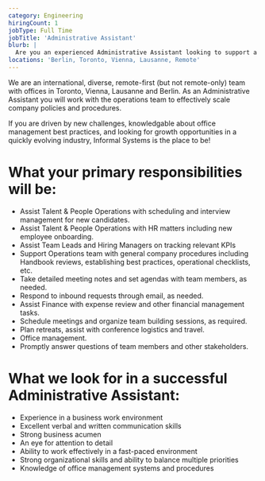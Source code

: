 ```yaml
---
category: Engineering
hiringCount: 1
jobType: Full Time
jobTitle: 'Administrative Assistant'
blurb: |
  Are you an experienced Administrative Assistant looking to support a growing tech company?  Are you seeking to apply yourself in an entrepreneurial, transparent, and global business? We’d like to hear from you!
locations: 'Berlin, Toronto, Vienna, Lausanne, Remote'
---
```

We are an international, diverse, remote-first (but not remote-only) team with offices in Toronto, Vienna, Lausanne and Berlin. As an Administrative Assistant you will work with the operations team to effectively scale company policies and procedures.

If you are driven by new challenges, knowledgable about office management best practices, and looking for growth opportunities in a quickly evolving industry, Informal Systems is the place to be!

# What your primary responsibilities will be:

- Assist Talent & People Operations with scheduling and interview management for new candidates.
- Assist Talent & People Operations  with HR matters including new employee onboarding.
- Assist Team Leads and Hiring Managers on tracking relevant KPIs
- Support Operations team with general company procedures including Handbook reviews, establishing best practices, operational checklists, etc.
- Take detailed meeting notes and set agendas with team members, as needed.
- Respond to inbound requests through email, as needed.
- Assist Finance with expense review and other financial management tasks.
- Schedule meetings and organize team building sessions, as required.
- Plan retreats, assist with conference logistics and travel.
- Office management.
- Promptly answer questions of team members and other stakeholders.

# What we look for in a successful Administrative Assistant:

- Experience in a business work environment
- Excellent verbal and written communication skills
- Strong business acumen
- An eye for attention to detail
- Ability to work effectively in a fast-paced environment
- Strong organizational skills and ability to balance multiple priorities
- Knowledge of office management systems and procedures

